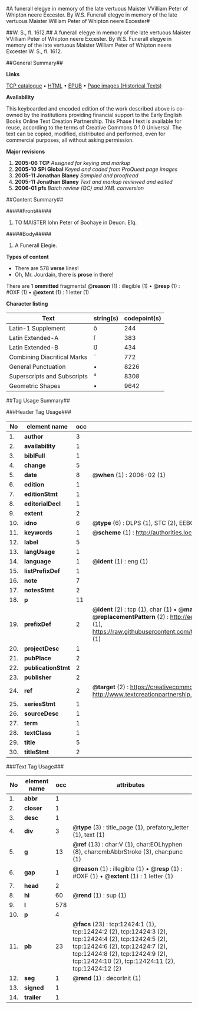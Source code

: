 #A funerall elegye in memory of the late vertuous Maister VVilliam Peter of Whipton neere Excester. By W.S. Funerall elegye in memory of the late vertuous Maister William Peter of Whipton neere Excester#

##W. S., fl. 1612.##
A funerall elegye in memory of the late vertuous Maister VVilliam Peter of Whipton neere Excester. By W.S.
Funerall elegye in memory of the late vertuous Maister William Peter of Whipton neere Excester
W. S., fl. 1612.

##General Summary##

**Links**

[TCP catalogue](http://www.ota.ox.ac.uk/tcp/)  • 
[HTML](http://tei.it.ox.ac.uk/tcp/Texts-HTML/free/A11/A11260.html)  • 
[EPUB](http://tei.it.ox.ac.uk/tcp/Texts-EPUB/free/A11/A11260.epub) • 
[Page images (Historical Texts)](https://data.historicaltexts.jisc.ac.uk/view?pubId=eebo-99847391e&pageId=eebo-99847391e-12424-1)

**Availability**

This keyboarded and encoded edition of the
	       work described above is co-owned by the institutions
	       providing financial support to the Early English Books
	       Online Text Creation Partnership. This Phase I text is
	       available for reuse, according to the terms of Creative
	       Commons 0 1.0 Universal. The text can be copied,
	       modified, distributed and performed, even for
	       commercial purposes, all without asking permission.

**Major revisions**

1. __2005-06__ __TCP__ *Assigned for keying and markup*
1. __2005-10__ __SPi Global__ *Keyed and coded from ProQuest page images*
1. __2005-11__ __Jonathan Blaney__ *Sampled and proofread*
1. __2005-11__ __Jonathan Blaney__ *Text and markup reviewed and edited*
1. __2006-01__ __pfs__ *Batch review (QC) and XML conversion*

##Content Summary##

#####Front#####

1. TO MAISTER Iohn Peter of Boohaye in Deuon. Eſq.

#####Body#####

1. A Funerall Elegie.

**Types of content**

  * There are 578 **verse** lines!
  * Oh, Mr. Jourdain, there is **prose** in there!

There are 1 **ommitted** fragments! 
 @__reason__ (1) : illegible (1)  •  @__resp__ (1) : #OXF (1)  •  @__extent__ (1) : 1 letter (1)

**Character listing**


|Text|string(s)|codepoint(s)|
|---|---|---|
|Latin-1 Supplement|ô|244|
|Latin Extended-A|ſ|383|
|Latin Extended-B|Ʋ|434|
|Combining             Diacritical Marks|̄|772|
|General Punctuation|•|8226|
|Superscripts             and Subscripts|⁴|8308|
|Geometric Shapes|▪|9642|

##Tag Usage Summary##

###Header Tag Usage###

|No|element name|occ|attributes|
|---|---|---|---|
|1.|__author__|3||
|2.|__availability__|1||
|3.|__biblFull__|1||
|4.|__change__|5||
|5.|__date__|8| @__when__ (1) : 2006-02 (1)|
|6.|__edition__|1||
|7.|__editionStmt__|1||
|8.|__editorialDecl__|1||
|9.|__extent__|2||
|10.|__idno__|6| @__type__ (6) : DLPS (1), STC (2), EEBO-CITATION (1), PROQUEST (1), VID (1)|
|11.|__keywords__|1| @__scheme__ (1) : http://authorities.loc.gov/ (1)|
|12.|__label__|5||
|13.|__langUsage__|1||
|14.|__language__|1| @__ident__ (1) : eng (1)|
|15.|__listPrefixDef__|1||
|16.|__note__|7||
|17.|__notesStmt__|2||
|18.|__p__|11||
|19.|__prefixDef__|2| @__ident__ (2) : tcp (1), char (1)  •  @__matchPattern__ (2) : ([0-9\-]+):([0-9IVX]+) (1), (.+) (1)  •  @__replacementPattern__ (2) : http://eebo.chadwyck.com/downloadtiff?vid=$1&page=$2 (1), https://raw.githubusercontent.com/textcreationpartnership/Texts/master/tcpchars.xml#$1 (1)|
|20.|__projectDesc__|1||
|21.|__pubPlace__|2||
|22.|__publicationStmt__|2||
|23.|__publisher__|2||
|24.|__ref__|2| @__target__ (2) : https://creativecommons.org/publicdomain/zero/1.0/ (1), http://www.textcreationpartnership.org/docs/. (1)|
|25.|__seriesStmt__|1||
|26.|__sourceDesc__|1||
|27.|__term__|1||
|28.|__textClass__|1||
|29.|__title__|5||
|30.|__titleStmt__|2||


###Text Tag Usage###

|No|element name|occ|attributes|
|---|---|---|---|
|1.|__abbr__|1||
|2.|__closer__|1||
|3.|__desc__|1||
|4.|__div__|3| @__type__ (3) : title_page (1), prefatory_letter (1), text (1)|
|5.|__g__|13| @__ref__ (13) : char:V (1), char:EOLhyphen (8), char:cmbAbbrStroke (3), char:punc (1)|
|6.|__gap__|1| @__reason__ (1) : illegible (1)  •  @__resp__ (1) : #OXF (1)  •  @__extent__ (1) : 1 letter (1)|
|7.|__head__|2||
|8.|__hi__|60| @__rend__ (1) : sup (1)|
|9.|__l__|578||
|10.|__p__|4||
|11.|__pb__|23| @__facs__ (23) : tcp:12424:1 (1), tcp:12424:2 (2), tcp:12424:3 (2), tcp:12424:4 (2), tcp:12424:5 (2), tcp:12424:6 (2), tcp:12424:7 (2), tcp:12424:8 (2), tcp:12424:9 (2), tcp:12424:10 (2), tcp:12424:11 (2), tcp:12424:12 (2)|
|12.|__seg__|1| @__rend__ (1) : decorInit (1)|
|13.|__signed__|1||
|14.|__trailer__|1||
